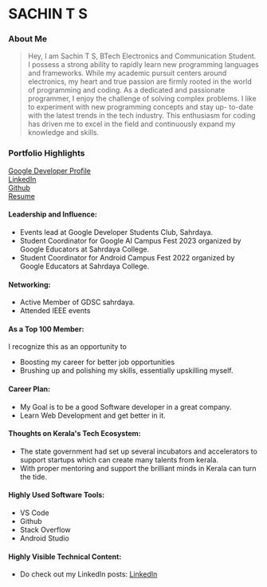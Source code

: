 # SACHIN T S 

### About Me

> Hey, I am Sachin T S, BTech Electronics and Communication Student. I possess a strong ability to rapidly learn new programming languages and frameworks. While my academic pursuit centers around electronics, my heart and true passion are firmly rooted in the world of programming and coding. As a dedicated and passionate programmer, I enjoy the challenge of solving complex problems. I like to experiment with new programming concepts and stay up- to-date with the latest trends in the tech industry. This enthusiasm for coding has driven me to excel in the field and continuously expand my knowledge and skills. 


### Portfolio Highlights
[Google Developer Profile](https://developers.google.com/profile/u/118305332032053133059)<br>
[LinkedIn](https://www.linkedin.com/in/sachints-sk/)<br>
[Github](https://github.com/sachints-sk)<br>
[Resume](https://drive.google.com/file/d/1fbpReX_wowC3x8qGN-6_pl1YVAqVD95W/view?usp=drive_link)

#### Leadership and Influence: 

- Events lead at Google Developer Students Club, Sahrdaya.
- Student Coordinator for Google AI Campus Fest 2023 organized by Google Educators at Sahrdaya College.
- Student Coordinator for Android Campus Fest 2022 organized by Google Educators at Sahrdaya College.

#### Networking: 

- Active Member of GDSC sahrdaya.
- Attended IEEE events

#### As a Top 100 Member: 

I recognize this as an opportunity to

- Boosting my career for better job opportunities
- Brushing up and polishing my skills, essentially upskilling myself.

#### Career Plan: 

- My Goal is to be a good Software developer in a great company.
- Learn Web Development and get better in it.

#### Thoughts on Kerala's Tech Ecosystem: 

- The state government had set up several incubators and accelerators to support startups which can create many talents from kerala.
- With proper mentoring and support the brilliant minds in Kerala can turn the tide.

#### Highly Used Software Tools:

- VS Code
- Github
- Stack Overflow
- Android Studio


#### Highly Visible Technical Content:

- Do check out my LinkedIn posts: [LinkedIn](https://www.linkedin.com/in/sachints-sk/)

<br>
<br>


